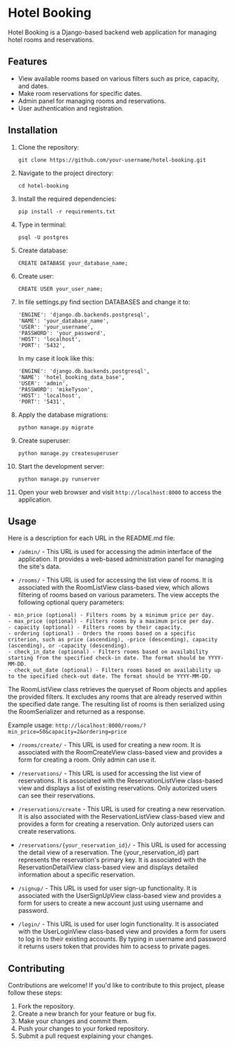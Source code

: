 # Hotel Booking

Hotel Booking is a Django-based backend web application for managing hotel rooms and reservations.

## Features

- View available rooms based on various filters such as price, capacity, and dates.
- Make room reservations for specific dates.
- Admin panel for managing rooms and reservations.
- User authentication and registration.

## Installation

1. Clone the repository:

   ```
   git clone https://github.com/your-username/hotel-booking.git
   ```
2. Navigate to the project directory:
   ```
   cd hotel-booking
   ```
3. Install the required dependencies:
   ```
   pip install -r requirements.txt
   ```
5. Type in terminal:
   ```
   psql -U postgres
   ```
6. Create database:
   ```
   CREATE DATABASE your_database_name;
   ```
7. Create user:
   ```
   CREATE USER your_user_name;
   ```
8. In  file settings.py find section DATABASES and change it to:
   ```
   'ENGINE': 'django.db.backends.postgresql',
   'NAME': 'your_database_name',
   'USER': 'your_username',
   'PASSWORD': 'your_password',
   'HOST': 'localhost',
   'PORT': '5432',
   ```
   In my case it look like this:
   ```
   'ENGINE': 'django.db.backends.postgresql',
   'NAME': 'hotel_booking_data_base',
   'USER': 'admin',
   'PASSWORD': 'mikeTyson',
   'HOST': 'localhost',
   'PORT': '5431',
   ```
9. Apply the database migrations:
   ```
   python manage.py migrate
   ```
10. Create superuser:
      ```
      python manage.py createsuperuser
      ```
11. Start the development server:
      ```
      python manage.py runserver
      ```
11. Open your web browser and visit `http://localhost:8000` to access the application.
   

## Usage
Here is a description for each URL in the README.md file:

   - `/admin/` - This URL is used for accessing the admin interface of the application. It provides a web-based administration panel for managing the site's data.

   - `/rooms/` - This URL is used for accessing the list view of rooms. It is associated with the RoomListView class-based view, which allows filtering of rooms based on various parameters. The view accepts the following optional query parameters:

    - min_price (optional) - Filters rooms by a minimum price per day.
    - max_price (optional) - Filters rooms by a maximum price per day.
    - capacity (optional) - Filters rooms by their capacity.
    - ordering (optional) - Orders the rooms based on a specific criterion, such as price (ascending), -price (descending), capacity (ascending), or -capacity (descending).
    - check_in_date (optional) - Filters rooms based on availability starting from the specified check-in date. The format should be YYYY-MM-DD.
    - check_out_date (optional) - Filters rooms based on availability up to the specified check-out date. The format should be YYYY-MM-DD.

The RoomListView class retrieves the queryset of Room objects and applies the provided filters. It excludes any rooms that are already reserved within the specified date range. The resulting list of rooms is then serialized using the RoomSerializer and returned as a response.

Example usage: `http://localhost:8000/rooms/?min_price=50&capacity=2&ordering=price`

   - `/rooms/create/` - This URL is used for creating a new room. It is associated with the RoomCreateView class-based view and provides a form for creating a room. Only admin can use it.

   - `/reservations/` - This URL is used for accessing the list view of reservations. It is associated with the ReservationListView class-based view and displays a list of existing reservations. Only autorized users can see their reservations.

   - `/reservations/create` - This URL is used for creating a new reservation. It is also associated with the ReservationListView class-based view and provides a form for creating a reservation. Only autorized users can create reservations.

   - `/reservations/{your_reservation_id}/` - This URL is used for accessing the detail view of a reservation. The {your_reservation_id} part represents the reservation's primary key. It is associated with the ReservationDetailView class-based view and displays detailed information about a specific reservation.

   - `/signup/` - This URL is used for user sign-up functionality. It is associated with the UserSignUpView class-based view and provides a form for users to create a new account just using username and password.

   - `/login/` - This URL is used for user login functionality. It is associated with the UserLoginView class-based view and provides a form for users to log in to their existing accounts. By typing in username and password it returns users token that provides him to acsess to private pages.

## Contributing

Contributions are welcome! If you'd like to contribute to this project, please follow these steps:

   1. Fork the repository.
   2. Create a new branch for your feature or bug fix.
   3. Make your changes and commit them.
   4. Push your changes to your forked repository.
   5. Submit a pull request explaining your changes.